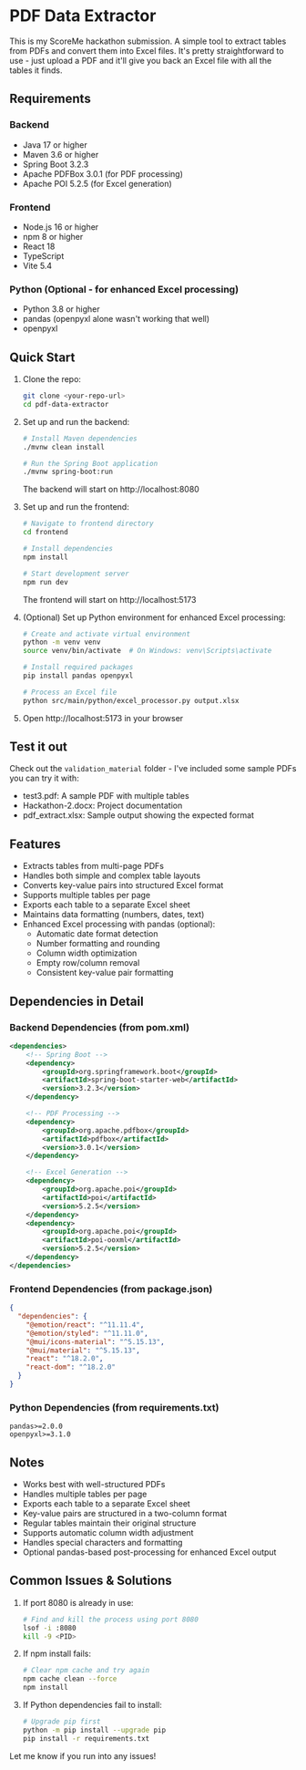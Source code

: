 # PDF Data Extractor

This is my ScoreMe hackathon submission. A simple tool to extract tables from PDFs and convert them into Excel files. It's pretty straightforward to use - just upload a PDF and it'll give you back an Excel file with all the tables it finds.

## Requirements

### Backend
- Java 17 or higher
- Maven 3.6 or higher
- Spring Boot 3.2.3
- Apache PDFBox 3.0.1 (for PDF processing)
- Apache POI 5.2.5 (for Excel generation)

### Frontend
- Node.js 16 or higher
- npm 8 or higher
- React 18
- TypeScript
- Vite 5.4

### Python (Optional - for enhanced Excel processing)
- Python 3.8 or higher
- pandas (openpyxl alone wasn't working that well)
- openpyxl

## Quick Start

1. Clone the repo:
   ```bash
   git clone <your-repo-url>
   cd pdf-data-extractor
   ```

2. Set up and run the backend:
   ```bash
   # Install Maven dependencies
   ./mvnw clean install

   # Run the Spring Boot application
   ./mvnw spring-boot:run
   ```
   The backend will start on http://localhost:8080

3. Set up and run the frontend:
   ```bash
   # Navigate to frontend directory
   cd frontend

   # Install dependencies
   npm install

   # Start development server
   npm run dev
   ```
   The frontend will start on http://localhost:5173

4. (Optional) Set up Python environment for enhanced Excel processing:
   ```bash
   # Create and activate virtual environment
   python -m venv venv
   source venv/bin/activate  # On Windows: venv\Scripts\activate

   # Install required packages
   pip install pandas openpyxl

   # Process an Excel file
   python src/main/python/excel_processor.py output.xlsx
   ```

5. Open http://localhost:5173 in your browser

## Test it out

Check out the `validation_material` folder - I've included some sample PDFs you can try it with:
- test3.pdf: A sample PDF with multiple tables
- Hackathon-2.docx: Project documentation
- pdf_extract.xlsx: Sample output showing the expected format

## Features
- Extracts tables from multi-page PDFs
- Handles both simple and complex table layouts
- Converts key-value pairs into structured Excel format
- Supports multiple tables per page
- Exports each table to a separate Excel sheet
- Maintains data formatting (numbers, dates, text)
- Enhanced Excel processing with pandas (optional):
  - Automatic date format detection
  - Number formatting and rounding
  - Column width optimization
  - Empty row/column removal
  - Consistent key-value pair formatting

## Dependencies in Detail

### Backend Dependencies (from pom.xml)
```xml
<dependencies>
    <!-- Spring Boot -->
    <dependency>
        <groupId>org.springframework.boot</groupId>
        <artifactId>spring-boot-starter-web</artifactId>
        <version>3.2.3</version>
    </dependency>

    <!-- PDF Processing -->
    <dependency>
        <groupId>org.apache.pdfbox</groupId>
        <artifactId>pdfbox</artifactId>
        <version>3.0.1</version>
    </dependency>

    <!-- Excel Generation -->
    <dependency>
        <groupId>org.apache.poi</groupId>
        <artifactId>poi</artifactId>
        <version>5.2.5</version>
    </dependency>
    <dependency>
        <groupId>org.apache.poi</groupId>
        <artifactId>poi-ooxml</artifactId>
        <version>5.2.5</version>
    </dependency>
</dependencies>
```

### Frontend Dependencies (from package.json)
```json
{
  "dependencies": {
    "@emotion/react": "^11.11.4",
    "@emotion/styled": "^11.11.0",
    "@mui/icons-material": "^5.15.13",
    "@mui/material": "^5.15.13",
    "react": "^18.2.0",
    "react-dom": "^18.2.0"
  }
}
```

### Python Dependencies (from requirements.txt)
```
pandas>=2.0.0
openpyxl>=3.1.0
```

## Notes
- Works best with well-structured PDFs
- Handles multiple tables per page
- Exports each table to a separate Excel sheet
- Key-value pairs are structured in a two-column format
- Regular tables maintain their original structure
- Supports automatic column width adjustment
- Handles special characters and formatting
- Optional pandas-based post-processing for enhanced Excel output

## Common Issues & Solutions

1. If port 8080 is already in use:
   ```bash
   # Find and kill the process using port 8080
   lsof -i :8080
   kill -9 <PID>
   ```

2. If npm install fails:
   ```bash
   # Clear npm cache and try again
   npm cache clean --force
   npm install
   ```

3. If Python dependencies fail to install:
   ```bash
   # Upgrade pip first
   python -m pip install --upgrade pip
   pip install -r requirements.txt
   ```

Let me know if you run into any issues! 
